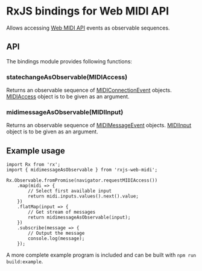 # RxJS bindings for Web MIDI API

Allows accessing [Web MIDI API](https://webaudio.github.io/web-midi-api/) events as observable sequences.

## API

The bindings module provides following functions:

### statechangeAsObservable(MIDIAccess)

Returns an observable sequence of [MIDIConnectionEvent](https://webaudio.github.io/web-midi-api/#MIDIConnectionEvent) objects. [MIDIAccess](https://webaudio.github.io/web-midi-api/#MIDIAccess) object is to be given as an argument.

### midimessageAsObservable(MIDIInput)

Returns an observable sequence of [MIDIMessageEvent](https://webaudio.github.io/web-midi-api/#MIDIMessageEvent) objects. [MIDIInput](https://webaudio.github.io/web-midi-api/#MIDIInput) object is to be given as an argument.

## Example usage

```
import Rx from 'rx';
import { midimessageAsObservable } from 'rxjs-web-midi';

Rx.Observable.fromPromise(navigator.requestMIDIAccess())
    .map(midi => {
        // Select first available input
        return midi.inputs.values().next().value;
    })
    .flatMap(input => {
        // Get stream of messages
        return midimessageAsObservable(input);
    })
    .subscribe(message => {
        // Output the message
        console.log(message);
    });
```

A more complete example program is included and can be built with `npm run build:example`.
